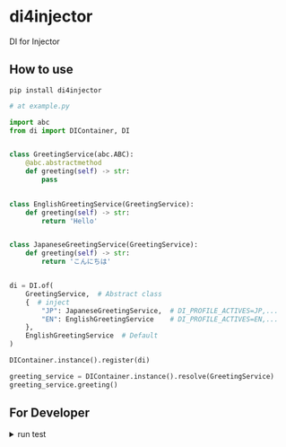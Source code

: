 # di4injector
DI for Injector

## How to use

```shell
pip install di4injector
```

```python
# at example.py

import abc
from di import DIContainer, DI


class GreetingService(abc.ABC):
    @abc.abstractmethod
    def greeting(self) -> str:
        pass

    
class EnglishGreetingService(GreetingService):
    def greeting(self) -> str:
        return 'Hello'


class JapaneseGreetingService(GreetingService):
    def greeting(self) -> str:
        return 'こんにちは'


di = DI.of(
    GreetingService,  # Abstract class 
    {  # inject
        "JP": JapaneseGreetingService,  # DI_PROFILE_ACTIVES=JP,...  
        "EN": EnglishGreetingService    # DI_PROFILE_ACTIVES=EN,...
    }, 
    EnglishGreetingService  # Default
)

DIContainer.instance().register(di)

greeting_service = DIContainer.instance().resolve(GreetingService)
greeting_service.greeting()
```

## For Developer

<details><summary>run test</summary>

```shell
pytest -v ./tests
```
</details>